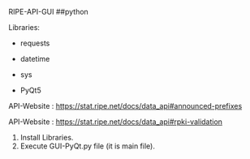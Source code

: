 RIPE-API-GUI
##python

Libraries:

- requests

- datetime

- sys

- PyQt5

API-Website : https://stat.ripe.net/docs/data_api#announced-prefixes

API-Website : https://stat.ripe.net/docs/data_api#rpki-validation


1. Install Libraries.
2. Execute GUI-PyQt.py file (it is main file).
